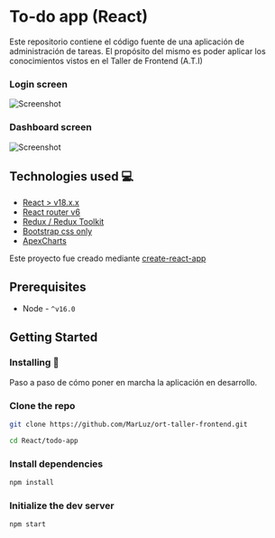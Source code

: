 # To-do app (React)

Este repositorio contiene el código fuente de una aplicación de administración de tareas.
El propósito del mismo es poder aplicar los conocimientos vistos en el Taller de Frontend (A.T.I)

### Login screen

![Screenshot](login.png)

### Dashboard screen

![Screenshot](dashboard.png)

## Technologies used :computer:

- [React > v18.x.x](https://reactjs.org/)
- [React router v6](https://reactrouter.com/docs/en/v6)
- [Redux / Redux Toolkit](https://redux-toolkit.js.org/)
- [Bootstrap css only](https://www.npmjs.com/package/bootstrap-css-only)
- [ApexCharts](https://apexcharts.com/react-chart-demos/)

Este proyecto fue creado mediante [create-react-app](https://create-react-app.dev/)

## Prerequisites

- Node - `^v16.0`

## Getting Started

### Installing :wrench:

Paso a paso de cómo poner en marcha la aplicación en desarrollo.

### Clone the repo

```bash
git clone https://github.com/MarLuz/ort-taller-frontend.git
```

```bash
cd React/todo-app
```

### Install dependencies

```bash
npm install
```

### Initialize the dev server

```bash
npm start
```
